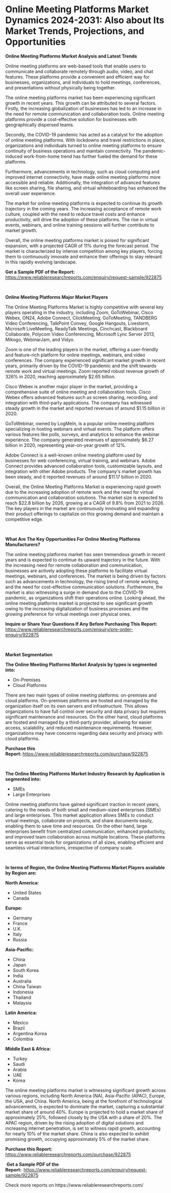 <p><h1>Online Meeting Platforms Market Dynamics 2024-2031: Also about Its Market Trends, Projections, and Opportunities</h1></p><p><strong>Online Meeting Platforms Market Analysis and Latest Trends</strong></p>
<p><p>Online meeting platforms are web-based tools that enable users to communicate and collaborate remotely through audio, video, and chat features. These platforms provide a convenient and efficient way for businesses, organizations, and individuals to hold meetings, conferences, and presentations without physically being together.</p><p>The online meeting platforms market has been experiencing significant growth in recent years. This growth can be attributed to several factors. Firstly, the increasing globalization of businesses has led to an increase in the need for remote communication and collaboration tools. Online meeting platforms provide a cost-effective solution for businesses with geographically dispersed teams.</p><p>Secondly, the COVID-19 pandemic has acted as a catalyst for the adoption of online meeting platforms. With lockdowns and travel restrictions in place, organizations and individuals turned to online meeting platforms to ensure continuity of business operations and maintain connectivity. The pandemic-induced work-from-home trend has further fueled the demand for these platforms.</p><p>Furthermore, advancements in technology, such as cloud computing and improved internet connectivity, have made online meeting platforms more accessible and reliable. Additionally, the integration of advanced features like screen sharing, file sharing, and virtual whiteboarding has enhanced the overall user experience.</p><p>The market for online meeting platforms is expected to continue its growth trajectory in the coming years. The increasing acceptance of remote work culture, coupled with the need to reduce travel costs and enhance productivity, will drive the adoption of these platforms. The rise in virtual events, webinars, and online training sessions will further contribute to market growth.</p><p>Overall, the online meeting platforms market is poised for significant expansion, with a projected CAGR of 11% during the forecast period. The market is characterized by intense competition among key players, forcing them to continuously innovate and enhance their offerings to stay relevant in this rapidly evolving landscape.</p></p>
<p><strong>Get a Sample PDF of the Report:&nbsp;</strong> <a href="https://www.reliableresearchreports.com/enquiry/request-sample/922875">https://www.reliableresearchreports.com/enquiry/request-sample/922875</a></p>
<p>&nbsp;</p>
<p><strong>Online Meeting Platforms Major Market Players</strong></p>
<p><p>The Online Meeting Platforms Market is highly competitive with several key players operating in the industry, including Zoom, GoToWebinar, Cisco Webex, ON24, Adobe Connect, ClickMeeting, GoToMeeting, TANDBERG Video Conferencing, TalkPoint Convey, Google Hangouts, Livestorm, Microsoft LiveMeeting, ReadyTalk Meetings, Cinchcast, Blackboard Collaborate, Polycom Video Conferencing, Microsoft Lync Server 2013, Mikogo, WebinarJam, and Vidyo.</p><p>Zoom is one of the leading players in the market, offering a user-friendly and feature-rich platform for online meetings, webinars, and video conferences. The company experienced significant market growth in recent years, primarily driven by the COVID-19 pandemic and the shift towards remote work and virtual meetings. Zoom reported robust revenue growth of 326% in 2020, reaching approximately $2.65 billion.</p><p>Cisco Webex is another major player in the market, providing a comprehensive suite of online meeting and collaboration tools. Cisco Webex offers advanced features such as screen sharing, recording, and integration with third-party applications. The company has witnessed steady growth in the market and reported revenues of around $1.15 billion in 2020.</p><p>GoToWebinar, owned by LogMeIn, is a popular online meeting platform specializing in hosting webinars and virtual events. The platform offers various features like polls, surveys, and analytics to enhance the webinar experience. The company generated revenues of approximately $6.27 billion in 2020, representing year-on-year growth of 12%.</p><p>Adobe Connect is a well-known online meeting platform used by businesses for web conferencing, virtual training, and webinars. Adobe Connect provides advanced collaboration tools, customizable layouts, and integration with other Adobe products. The company's market growth has been steady, and it reported revenues of around $11.17 billion in 2020.</p><p>Overall, the Online Meeting Platforms Market is experiencing rapid growth due to the increasing adoption of remote work and the need for virtual communication and collaboration solutions. The market size is expected to reach $22.8 billion by 2026, growing at a CAGR of 9.8% from 2021 to 2026. The key players in the market are continuously innovating and expanding their product offerings to capitalize on this growing demand and maintain a competitive edge.</p></p>
<p>&nbsp;</p>
<p><strong>What Are The Key Opportunities For Online Meeting Platforms Manufacturers?</strong></p>
<p><p>The online meeting platforms market has seen tremendous growth in recent years and is expected to continue its upward trajectory in the future. With the increasing need for remote collaboration and communication, businesses are actively adopting these platforms to facilitate virtual meetings, webinars, and conferences. The market is being driven by factors such as advancements in technology, the rising trend of remote working, and the need for cost-effective communication solutions. Furthermore, the market is also witnessing a surge in demand due to the COVID-19 pandemic, as organizations shift their operations online. Looking ahead, the online meeting platforms market is projected to see significant growth owing to the increasing digitalization of business processes and the growing preference for virtual meetings over physical ones.</p></p>
<p><strong>Inquire or Share Your Questions If Any Before Purchasing This Report:</strong> <a href="https://www.reliableresearchreports.com/enquiry/pre-order-enquiry/922875">https://www.reliableresearchreports.com/enquiry/pre-order-enquiry/922875</a></p>
<p>&nbsp;</p>
<p><strong>Market Segmentation</strong></p>
<p><strong>The Online Meeting Platforms Market Analysis by types is segmented into:</strong></p>
<p><ul><li>On-Premises</li><li>Cloud Platforms</li></ul></p>
<p><p>There are two main types of online meeting platforms: on-premises and cloud platforms. On-premises platforms are hosted and managed by the organization itself on its own servers and infrastructure. This allows organizations to have full control over security and data privacy but requires significant maintenance and resources. On the other hand, cloud platforms are hosted and managed by a third-party provider, allowing for easier access, scalability, and reduced maintenance requirements. However, organizations may have concerns regarding data security and privacy with cloud platforms.</p></p>
<p><strong>Purchase this Report:&nbsp;</strong><a href="https://www.reliableresearchreports.com/purchase/922875">https://www.reliableresearchreports.com/purchase/922875</a></p>
<p>&nbsp;</p>
<p><strong>The Online Meeting Platforms Market Industry Research by Application is segmented into:</strong></p>
<p><ul><li>SMEs</li><li>Large Enterprises</li></ul></p>
<p><p>Online meeting platforms have gained significant traction in recent years, catering to the needs of both small and medium-sized enterprises (SMEs) and large enterprises. This market application allows SMEs to conduct virtual meetings, collaborate on projects, and share documents easily, enabling them to save time and resources. On the other hand, large enterprises benefit from centralized communication, enhanced productivity, and improved team collaboration across multiple locations. These platforms serve as essential tools for organizations of all sizes, enabling efficient and seamless virtual interactions, irrespective of company scale.</p></p>
<p>&nbsp;</p>
<p><strong>In terms of Region, the Online Meeting Platforms Market Players available by Region are:</strong></p>
<p>
    <p> <strong> North America: </strong>
        <ul>
            <li>United States</li>
            <li>Canada</li>
        </ul>
        </p> 
    <p> <strong> Europe: </strong>
        <ul>
            <li>Germany</li>
            <li>France</li>
            <li>U.K.</li>
            <li>Italy</li>
            <li>Russia</li>
        </ul>
        </p> 
    <p> <strong> Asia-Pacific: </strong>
        <ul>
            <li>China</li>
            <li>Japan</li>
            <li>South Korea</li>
            <li>India</li>
            <li>Australia</li>
            <li>China Taiwan</li>
            <li>Indonesia</li>
            <li>Thailand</li>
            <li>Malaysia</li>
        </ul>
        </p> 
    <p> <strong> Latin America: </strong>
        <ul>
            <li>Mexico</li>
            <li>Brazil</li>
            <li>Argentina Korea</li>
            <li>Colombia</li>
        </ul>
        </p> 
    <p> <strong> Middle East & Africa: </strong>
        <ul>
            <li>Turkey</li>
            <li>Saudi</li>
            <li>Arabia</li>
            <li>UAE</li>
            <li>Korea</li>
        </ul>
    </p>
    </p>
<p><p>The online meeting platforms market is witnessing significant growth across various regions, including North America (NA), Asia-Pacific (APAC), Europe, the USA, and China. North America, being at the forefront of technological advancements, is expected to dominate the market, capturing a substantial market share of around 40%. Europe is projected to hold a market share of approximately 25%, followed closely by the USA with a share of 20%. The APAC region, driven by the rising adoption of digital solutions and increasing internet penetration, is set to witness rapid growth, accounting for nearly 10% of the market share. China is also expected to exhibit promising growth, occupying approximately 5% of the market share.</p></p>
<p><strong>Purchase this Report: </strong><a href="https://www.reliableresearchreports.com/purchase/922875">https://www.reliableresearchreports.com/purchase/922875</a></p>
<p>&nbsp;<strong>Get a Sample PDF of the Report:&nbsp;&nbsp;</strong><a href="https://www.reliableresearchreports.com/enquiry/request-sample/922875">https://www.reliableresearchreports.com/enquiry/request-sample/922875</a></p>
<p><strong></strong></p>
<p>Check more reports on https://www.reliableresearchreports.com/</p>